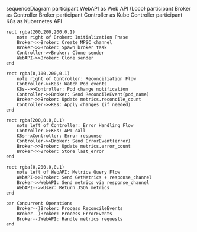 sequenceDiagram
participant WebAPI as Web API (Loco)
participant Broker as Controller Broker
participant Controller as Kube Controller
participant K8s as Kubernetes API

    rect rgba(200,200,200,0.1)
        note right of Broker: Initialization Phase
        Broker->>Broker: Create MPSC channel
        Broker->>Broker: Spawn broker task
        Controller->>Broker: Clone sender
        WebAPI->>Broker: Clone sender
    end

    rect rgba(0,100,200,0.1)
        note right of Controller: Reconciliation Flow
        Controller->>K8s: Watch Pod events
        K8s-->>Controller: Pod change notification
        Controller->>Broker: Send ReconcileEvent(pod_name)
        Broker->>Broker: Update metrics.reconcile_count
        Controller->>K8s: Apply changes (if needed)
    end

    rect rgba(200,0,0,0.1)
        note left of Controller: Error Handling Flow
        Controller->>K8s: API call
        K8s--xController: Error response
        Controller->>Broker: Send ErrorEvent(error)
        Broker->>Broker: Update metrics.error_count
        Broker->>Broker: Store last_error
    end

    rect rgba(0,200,0,0.1)
        note left of WebAPI: Metrics Query Flow
        WebAPI->>Broker: Send GetMetrics + response_channel
        Broker->>WebAPI: Send metrics via response_channel
        WebAPI-->>User: Return JSON metrics
    end

    par Concurrent Operations
        Broker--)Broker: Process ReconcileEvents
        Broker--)Broker: Process ErrorEvents
        Broker--)WebAPI: Handle metrics requests
    end